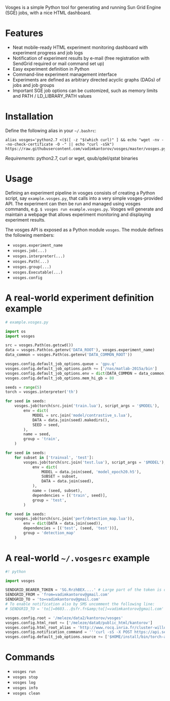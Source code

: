 Vosges is a simple Python tool for generating and running Sun Grid Engine (SGE) jobs, with a nice HTML dashboard.

# Features
- Neat mobile-ready HTML experiment monitoring dashboard with experiment progress and job logs
- Notification of experiment results by e-mail (free registration with SendGrid required or mail command set up)
- Easy experiment definition in Python
- Command-line experiment management interface
- Experiments are defined as arbitrary directed acyclic graphs (DAGs) of jobs and job groups
- Important SGE job options can be customized, such as memory limits and PATH / LD_LIBRARY_PATH values

# Installation
Define the following alias in your `~/.bashrc`:
```
alias vosges='python2.7 <($([ -z "$(which curl)" ] && echo "wget -nv --no-check-certificate -O -" || echo "curl -sSk") https://raw.githubusercontent.com/vadimkantorov/vosges/master/vosges.py)'
```

*Requirements*: python2.7, curl or wget, qsub/qdel/qstat binaries

# Usage

Defining an experiment pipeline in vosges consists of creating a Python script, say `example.vosges.py`, that calls into a very simple vosges-provided API. The experiment can then be run and managed using vosges commands, e.g. `$ vosges run example.vosges.py`. Vosges will generate and maintain a webpage that allows experiment monitoring and displaying experiment results.

The vosges API is exposed as a Python module `vosges`. The module defines the following members:
- `vosges.experiment_name`
- `vosges.job(...)`
- `vosges.interpreter(...)`
- `vosges.Path(...)`
- `vosges.group(...)`
- `vosges.Executable(...)`
- `vosges.config`

# A real-world experiment definition example
```python
# example.vosges.py

import os
import vosges

src = vosges.Path(os.getcwd())
data = vosges.Path(os.getenv('DATA_ROOT'), vosges.experiment_name)
data_common = vosges.Path(os.getenv('DATA_COMMON_ROOT'))

vosges.config.default_job_options.queue = 'gpu.q'
vosges.config.default_job_options.path += ['/nas/matlab-2015a/bin']
vosges.config.default_job_options.env = dict(DATA_COMMON = data_common)
vosges.config.default_job_options.mem_hi_gb = 80

seeds = range(5)
torch = vosges.interpreter('th')

for seed in seeds:
    vosges.job(torch(src.join('train.lua'), script_args = '$MODEL'),
        env = dict(
            MODEL = src.join('model/contrastive_s.lua'),
            DATA = data.join(seed).makedirs(),
            SEED = seed,
        ),
        name = seed,
        group = 'train',
    )

for seed in seeds:
    for subset in ['trainval', 'test']:
        vosges.job(torch(src.join('test.lua'), script_args = '$MODEL'),
            env = dict(
                MODEL = data.join(seed, 'model_epoch20.h5'),
                SUBSET = subset,
                DATA = data.join(seed),
            ),
            name = (seed, subset),
            dependencies = [('train', seed)],
            group = 'test',
        )

for seed in seeds:
    vosges.job(torch(src.join('perf/detection_map.lua')),
        env = dict(DATA = data.join(seed)),
        dependencies = [('test', (seed, 'test'))],
        group = 'detection_map'
    )

```

# A real-world `~/.vosgesrc` example
```python
#! python

import vosges

SENDGRID_BEARER_TOKEN = 'SG.RrzhBEX....' # Large part of the token is omitted. Use your own.
SENDGRID_FROM = 'from=vadimkantorov@gmail.com'
SENDGRID_TO = 'to=vadimkantorov@gmail.com'
# To enable notification also by SMS uncomment the following line:
# SENDGRID_TO = 'to[]=0603...@sfr.fr&amp;to[]=vadimkantorov@gmail.com' # To find your email2sms gateway you may want to look at http://mfitzp.io/list-of-email-to-sms-gateways/

vosges.config.root = '/meleze/data2/kantorov/vosges'
vosges.config.html_root += ['/meleze/data0/public_html/kantorov']
vosges.config.html_root_alias = 'http://www.rocq.inria.fr/cluster-willow/kantorov'
vosges.config.notification_command = '''curl -sS -X POST https://api.sendgrid.com/api/mail.send.json -H "Authorization: Bearer %s" -d "%s" -d "%s" -d "subject=[vosges] {EXECUTION_STATUS} of experiment {NAME_CODE}" -d"text=Report is at {HTML_REPORT_URL}#{FAILED_JOB_QUALIFIED_NAME}\n\nFailed job: {FAILED_JOB_QUALIFIED_NAME}.\n\nException message:\n\n{EXCEPTION_MESSAGE}"''' % (SENDGRID_BEARER_TOKEN, SENDGRID_FROM, SENDGRID_TO)
vosges.config.default_job_options.source += ['$HOME/install/bin/torch-activate', '$HOME/.wigwam/wigwam_activate.sh']
```

# Commands
- `vosges run`
- `vosges stop`
- `vosges log`
- `vosges info`
- `vosges clean`

